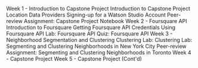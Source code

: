 Week 1 - Introduction to Capstone Project
Introduction to Capstone Project
Location Data Providers
Signing-up for a Watson Studio Account
Peer-review Assignment: Capstone Project Notebook
Week 2 - Foursquare API
Introduction to Foursquare
Getting Foursquare API Credentials
Using Foursquare API
Lab: Foursquare API
Quiz: Foursquare API
Week 3 - Neighborhood Segmentation and Clustering
Clustering
Lab: Clustering
Lab: Segmenting and Clustering Neighborhoods in New York City
Peer-review Assignment: Segmenting and Clustering Neighborhoods in Toronto
Week 4 - Capstone Project
Week 5 - Capstone Project (Cont'd)
